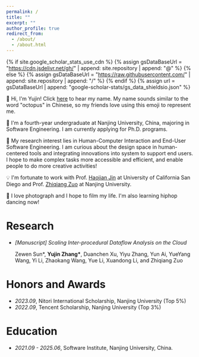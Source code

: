 ```yaml
---
permalink: /
title: ""
excerpt: ""
author_profile: true
redirect_from: 
  - /about/
  - /about.html
---
```


{% if site.google_scholar_stats_use_cdn %}
{% assign gsDataBaseUrl = "https://cdn.jsdelivr.net/gh/" | append: site.repository | append: "@" %}
{% else %}
{% assign gsDataBaseUrl = "https://raw.githubusercontent.com/" | append: site.repository | append: "/" %}
{% endif %}
{% assign url = gsDataBaseUrl | append: "google-scholar-stats/gs_data_shieldsio.json" %}

<span class='anchor' id='about-me'></span>

🐙 Hi, I'm Yujin! Click [here](https://hearmyname.net/say/cmn-cn/Yujin) to hear my name. My name sounds similar to the word "octopus" in Chinese, so my friends love using this emoji to represent me.

📖 I'm a fourth-year undergraduate at Nanjing University, China, majoring in Software Engineering. I am currently applying for Ph.D. programs.

🥰 My research interest lies in Human-Computer Interaction and End-User Software Engineering. I am curious about the design space in human-centered tools and integrating innovations into system to support end users. I hope to make complex tasks more accessible and efficient, and enable people to do more creative activities!

💡 I'm fortunate to work with Prof. [Haojian Jin](https://www.haojianj.in/) at University of California San Diego and Prof. [Zhiqiang Zuo](https://z-zhiqiang.github.io/) at Nanjing University.

🩵 I love photograph and I hope to film my life. I'm also learning hiphop dancing now!

<!-- # 🔥 News -->
<!-- - *2022.02*: &nbsp;🎉🎉 Lorem ipsum dolor sit amet, consectetur adipiscing elit. Vivamus ornare aliquet ipsum, ac tempus justo dapibus sit amet. 
- *2022.02*: &nbsp;🎉🎉 Lorem ipsum dolor sit amet, consectetur adipiscing elit. Vivamus ornare aliquet ipsum, ac tempus justo dapibus sit amet.  -->

<!-- # Publication -->

<!-- <div class='paper-box'><div class='paper-box-image'><div><div class="badge">CVPR 2016</div><img src='images/500x300.png' alt="sym" width="100%"></div></div>
<div class='paper-box-text' markdown="1">

[Deep Residual Learning for Image Recognition](https://openaccess.thecvf.com/content_cvpr_2016/papers/He_Deep_Residual_Learning_CVPR_2016_paper.pdf)

**Kaiming He**, Xiangyu Zhang, Shaoqing Ren, Jian Sun

[**Project**](https://scholar.google.com/citations?view_op=view_citation&hl=zh-CN&user=DhtAFkwAAAAJ&citation_for_view=DhtAFkwAAAAJ:ALROH1vI_8AC) <strong><span class='show_paper_citations' data='DhtAFkwAAAAJ:ALROH1vI_8AC'></span></strong>
- Lorem ipsum dolor sit amet, consectetur adipiscing elit. Vivamus ornare aliquet ipsum, ac tempus justo dapibus sit amet. 
</div>
</div> -->

# Research


<!-- - *[In Submission] Trust Label Design for Open Source Software* -->
  
  <!-- Tony W. Li, Yunpeng Zhao, **Yujin Zhang**, R. Stuart Geiger, and Haojian Jin -->

- *[Manuscript] Scaling Inter-procedural Dataflow Analysis on the Cloud*
  
  Zewen Sun*, <strong>Yujin Zhang*</strong>, Duanchen Xu, Yiyu Zhang, Yun Ai, YueYang Wang, Yi Li, Zhaokang Wang, Yue Li, Xuandong Li, and Zhiqiang Zuo


# Honors and Awards

- *2023.09*, Nitori International Scholarship, Nanjing University (Top 5%) 
- *2022.09*, Tencent Scholarship, Nanjing University (Top 3%) 

# Education
- *2021.09 - 2025.06*, Software Institute, Nanjing University, China.

<!-- # 💻 Internships -->
<!-- - *2019.05 - 2020.02*, [Lorem](https://github.com/), China. -->